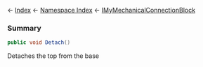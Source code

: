 ← [Index](Api-Index) ← [Namespace Index](Namespace-Index) ← [IMyMechanicalConnectionBlock](Sandbox.ModAPI.Ingame.IMyMechanicalConnectionBlock)

### Summary

```csharp
public void Detach()
```

Detaches the top from the base

